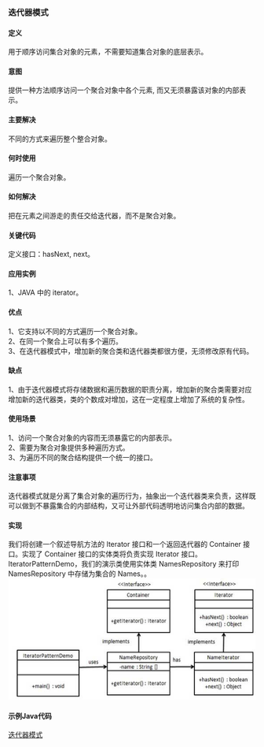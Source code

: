 ### 迭代器模式   

#### 定义
用于顺序访问集合对象的元素，不需要知道集合对象的底层表示。    

#### 意图          
提供一种方法顺序访问一个聚合对象中各个元素, 而又无须暴露该对象的内部表示。

#### 主要解决   
不同的方式来遍历整个整合对象。      

####  何时使用      
遍历一个聚合对象。          

#### 如何解决       
把在元素之间游走的责任交给迭代器，而不是聚合对象。

#### 关键代码
定义接口：hasNext, next。        

#### 应用实例      
1、JAVA 中的 iterator。  

#### 优点         
1、它支持以不同的方式遍历一个聚合对象。      
2、在同一个聚合上可以有多个遍历。      
3、在迭代器模式中，增加新的聚合类和迭代器类都很方便，无须修改原有代码。       

#### 缺点     
1、由于迭代器模式将存储数据和遍历数据的职责分离，增加新的聚合类需要对应增加新的迭代器类，类的个数成对增加，这在一定程度上增加了系统的复杂性。          

#### 使用场景      
1、访问一个聚合对象的内容而无须暴露它的内部表示。       
2、需要为聚合对象提供多种遍历方式。      
3、为遍历不同的聚合结构提供一个统一的接口。      

#### 注意事项       
迭代器模式就是分离了集合对象的遍历行为，抽象出一个迭代器类来负责，这样既可以做到不暴露集合的内部结构，又可让外部代码透明地访问集合内部的数据。

#### 实现     
我们将创建一个叙述导航方法的 Iterator 接口和一个返回迭代器的 Container 接口。实现了 Container 接口的实体类将负责实现 Iterator 接口。
IteratorPatternDemo，我们的演示类使用实体类 NamesRepository 来打印 NamesRepository 中存储为集合的 Names。。      
![Alt text](./images/iterator_pattern.jpg)

#### 示例Java代码
[ 迭代器模式](../src/main/java/com/lvt/pattern_17)